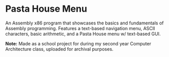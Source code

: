 # Pasta House Menu
An Assembly x86 program that showcases the basics and fundamentals of Assembly programming.
Features a text-based navigation menu, ASCII characters, basic arithmetic, and a Pasta House menu w/ text-based GUI.

**Note:**
Made as a school project for during my second year Computer Architecture class, uploaded for archival purposes.
